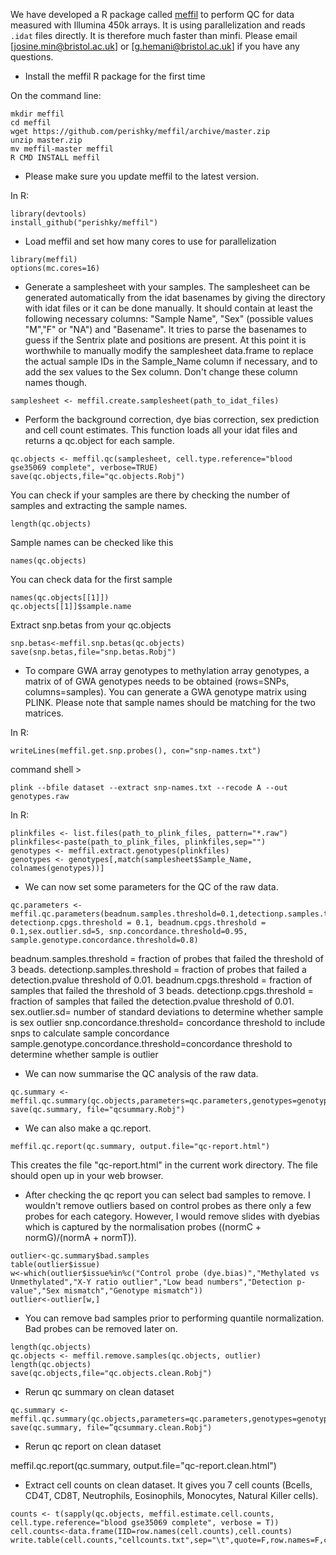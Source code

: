 We have developed a R package called [meffil](https://github.com/perishky/meffil) to perform QC for data measured with Illumina 450k arrays. It is using parallelization and reads `.idat` files directly. It is therefore much faster than minfi. Please email [josine.min@bristol.ac.uk] or [g.hemani@bristol.ac.uk] if you have any questions.

- Install the meffil R package for the first time 

On the command line:

```
mkdir meffil
cd meffil
wget https://github.com/perishky/meffil/archive/master.zip
unzip master.zip
mv meffil-master meffil
R CMD INSTALL meffil
```

- Please make sure you update meffil to the latest version.

In R:

```
library(devtools)
install_github("perishky/meffil")
```

- Load meffil and set how many cores to use for parallelization

```
library(meffil)
options(mc.cores=16)
```

- Generate a samplesheet with your samples. The samplesheet can be generated automatically from the idat basenames by giving the directory with idat files or it can be done manually. It should contain at least the following necessary columns: "Sample Name", "Sex" (possible values "M","F" or "NA") and "Basename". It tries to parse the basenames to guess if the Sentrix plate and positions are present. At this point it is worthwhile to manually modify the samplesheet data.frame to replace the actual sample IDs in the Sample_Name column if necessary, and to add the sex values to the Sex column. Don't change these column names though.

```
samplesheet <- meffil.create.samplesheet(path_to_idat_files)
```

- Perform the background correction, dye bias correction, sex prediction and cell count estimates. This function loads all your idat files and returns a qc.object for each sample. 

```
qc.objects <- meffil.qc(samplesheet, cell.type.reference="blood gse35069 complete", verbose=TRUE)
save(qc.objects,file="qc.objects.Robj")
```

You can check if your samples are there by checking the number of samples and extracting the sample names.

```
length(qc.objects)
```


Sample names can be checked like this

```
names(qc.objects)
```

You can check data for the first sample

```
names(qc.objects[[1]])
qc.objects[[1]]$sample.name
```

Extract snp.betas from your qc.objects

```
snp.betas<-meffil.snp.betas(qc.objects)
save(snp.betas,file="snp.betas.Robj")
```

- To compare GWA array genotypes to methylation array genotypes, a matrix of of GWA genotypes needs to be obtained (rows=SNPs, columns=samples). You can generate a GWA genotype matrix using PLINK. Please note that sample names should be matching for the two matrices.

In R:

```
writeLines(meffil.get.snp.probes(), con="snp-names.txt")
```

command shell > 

```
plink --bfile dataset --extract snp-names.txt --recode A --out genotypes.raw
```

In R:

```
plinkfiles <- list.files(path_to_plink_files, pattern="*.raw")
plinkfiles<-paste(path_to_plink_files, plinkfiles,sep="")
genotypes <- meffil.extract.genotypes(plinkfiles)
genotypes <- genotypes[,match(samplesheet$Sample_Name, colnames(genotypes))]
```

- We can now set some parameters for the QC of the raw data.

```
qc.parameters <-meffil.qc.parameters(beadnum.samples.threshold=0.1,detectionp.samples.threshold=0.1, detectionp.cpgs.threshold = 0.1, beadnum.cpgs.threshold = 0.1,sex.outlier.sd=5, snp.concordance.threshold=0.95, sample.genotype.concordance.threshold=0.8)
```

beadnum.samples.threshold = fraction of probes that failed the threshold of 3 beads.
detectionp.samples.threshold = fraction of probes that failed a detection.pvalue threshold of 0.01.
beadnum.cpgs.threshold = fraction of samples that failed the threshold of 3 beads.
detectionp.cpgs.threshold = fraction of samples that failed the detection.pvalue threshold of 0.01.
sex.outlier.sd= number of standard deviations to determine whether sample is sex outlier 
snp.concordance.threshold= concordance threshold to include snps to calculate sample concordance 
sample.genotype.concordance.threshold=concordance threshold to determine whether sample is outlier

- We can now summarise the QC analysis of the raw data. 

```
qc.summary <- meffil.qc.summary(qc.objects,parameters=qc.parameters,genotypes=genotypes)
save(qc.summary, file="qcsummary.Robj")
```

- We can also make a qc.report.

```
meffil.qc.report(qc.summary, output.file="qc-report.html")
```

This creates the file "qc-report.html" in the current work directory. The file should open up in your web browser.

- After checking the qc report you can select bad samples to remove. I wouldn't remove outliers based on control probes as there only a few probes for each category. However, I would remove slides with dyebias which is captured by the normalisation probes ((normC + normG)/(normA + normT)).

```
outlier<-qc.summary$bad.samples
table(outlier$issue)
w<-which(outlier$issue%in%c("Control probe (dye.bias)","Methylated vs Unmethylated","X-Y ratio outlier","Low bead numbers","Detection p-value","Sex mismatch","Genotype mismatch"))
outlier<-outlier[w,]
```

- You can remove bad samples prior to performing quantile normalization. Bad probes can be removed later on.

```
length(qc.objects)
qc.objects <- meffil.remove.samples(qc.objects, outlier)
length(qc.objects)
save(qc.objects,file="qc.objects.clean.Robj")
```

- Rerun qc summary on clean dataset
```
qc.summary <- meffil.qc.summary(qc.objects,parameters=qc.parameters,genotypes=genotypes)
save(qc.summary, file=”qcsummary.clean.Robj")
```

- Rerun qc report on clean dataset

meffil.qc.report(qc.summary, output.file="qc-report.clean.html")

- Extract cell counts on clean dataset. It gives you 7 cell counts (Bcells, CD4T, CD8T, Neutrophils, Eosinophils, Monocytes, Natural Killer cells).

```
counts <- t(sapply(qc.objects, meffil.estimate.cell.counts, cell.type.reference="blood gse35069 complete", verbose = T))
cell.counts<-data.frame(IID=row.names(cell.counts),cell.counts)
write.table(cell.counts,"cellcounts.txt",sep="\t",quote=F,row.names=F,col.names=T)
```